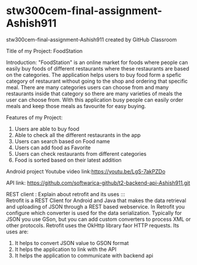 # stw300cem-final-assignment-Ashish911
stw300cem-final-assignment-Ashish911 created by GitHub Classroom

Title of my Project: FoodStation

Introduction: "FoodStation" is an online market for foods where people can easily buy foods of different restaurants where these restaurants
are based on the categories. The application helps users to buy food form a spefic category of restaurant without going to the shop and ordering
that specific meal. There are many categories users can choose from and many restaurants inside that category so there are many varieties of
meals the user can choose from. With this application busy people can easily order meals and keep those meals as favourite for easy buying.

Features of my Project:
1. Users are able to buy food
2. Able to check all the different restaurants in the app
3. Users can search based on Food name
4. Users can add food as Favorite
5. Users can check restaurants from different categories
6. Food is sorted based on their latest addition

Android project Youtube video link:https://youtu.be/LgS-7akPZDo

API link: https://github.com/softwarica-github/t2-backend-api-Ashish911.git

REST client : Explain about retrofit and its uses :::                                                                                    
Retrofit is a REST Client for Android and Java that makes the data retrieval and uploading of JSON through a REST based webservice. 
In Retrofit you configure which converter is used for the data serialization. Typically for JSON you use GSon, but you can add custom 
converters to process XML or other protocols. Retrofit uses the OkHttp library faor HTTP requests.
  Its uses are:
 1. It helps to convert JSON value to GSON format
 2. It helps the application to link with the API 
 3. It helps the application to communicate with backend api

